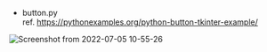 - button.py   
ref. https://pythonexamples.org/python-button-tkinter-example/

![Screenshot from 2022-07-05 10-55-26](https://user-images.githubusercontent.com/40942409/177234505-28cfd630-0382-4533-b8e0-28e98e2b87b1.png)
